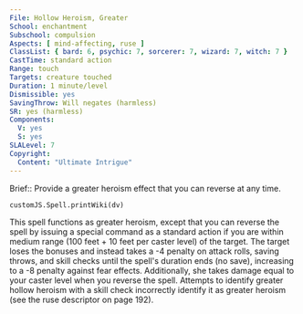 ```yaml
---
File: Hollow Heroism, Greater
School: enchantment
Subschool: compulsion
Aspects: [ mind-affecting, ruse ]
ClassList: { bard: 6, psychic: 7, sorcerer: 7, wizard: 7, witch: 7 }
CastTime: standard action
Range: touch
Targets: creature touched
Duration: 1 minute/level
Dismissible: yes
SavingThrow: Will negates (harmless)
SR: yes (harmless)
Components:
  V: yes
  S: yes
SLALevel: 7
Copyright:
  Content: "Ultimate Intrigue"
---
```

Brief:: Provide a greater heroism effect that you can reverse at any time.

```dataviewjs
customJS.Spell.printWiki(dv)
```

This spell functions as greater heroism, except that you can reverse the spell by issuing a special command as a standard action if you are within medium range (100 feet + 10 feet per caster level) of the target. The target loses the bonuses and instead takes a -4 penalty on attack rolls, saving throws, and skill checks until the spell's duration ends (no save), increasing to a -8 penalty against fear effects. Additionally, she takes damage equal to your caster level when you reverse the spell.  Attempts to identify greater hollow heroism with a skill check incorrectly identify it as greater heroism (see the ruse descriptor on page 192).
